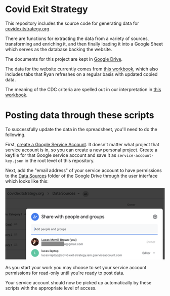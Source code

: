 # Covid Exit Strategy

This repository includes the source code for generating data for [covidexitstrategy.org](https://www.covidexitstrategy.org/).

There are functions for extracting the data from a variety of sources, transforming and enriching it, and then finally
loading it into a Google Sheet which serves as the database backing the website.

The documents for this project are kept in [Google Drive](https://drive.google.com/drive/u/1/folders/1NRgsCay6XvmZ8Qsj53aK0IFvTfN-CFwD).

The data for the website currently comes from [this workbook](https://docs.google.com/spreadsheets/d/1ZhwP0GZTz50myibSaWsMXOVQKx9DQaJO4rN1i58Rrjc/edit#gid=712897421),
which also includes tabs that Ryan refreshes on a regular basis with updated copied data.

The meaning of the CDC criteria are spelled out in our interpretation in [this workbook](https://docs.google.com/spreadsheets/u/1/d/1q9yZaQ1_qwEecvYknS1sZsRbD6eDY7il_uIX2dInbr0/edit?usp=drive_web&ouid=109155667631110887569).

# Posting data through these scripts

To successfully update the data in the spreadsheet, you'll need to do the following.

First, [create a Google Service Account](https://cloud.google.com/iam/docs/creating-managing-service-accounts). It
doesn't matter what project that service account is in, so you can create a new personal project. Create a keyfile for
that Google service account and save it as `service-account-key.json` in the root level of this repository.

Next, add the "email address" of your service account to have permissions to the [Data Sources](https://drive.google.com/drive/u/1/folders/15j1iyyJtJ8BmK3y-HO6cLp-7R7nAoSml)
folder of the Google Drive through the user interface which looks like this:

![google sharing example](google_sharing_example.png)

As you start your work you may choose to set your service account permissions for read-only until you're ready to post
data.

Your service account should now be picked up automatically by these scripts with the appropriate level of access.
